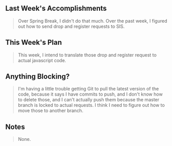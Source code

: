 ## Last Week's Accomplishments

> Over Spring Break, I didn't do that much. Over the past week, I figured out how to send drop and register requests to SIS.

## This Week's Plan

> This week, I intend to translate those drop and register request to actual javascript code. 

## Anything Blocking?

> I'm having a little trouble getting Git to pull the latest version of the code, because it says I have commits to push, and I don't know how to delete those, and I can't actually push them because the master branch is locked to actual requests. I think I need to figure out how to move those to another branch.

## Notes

> None.
